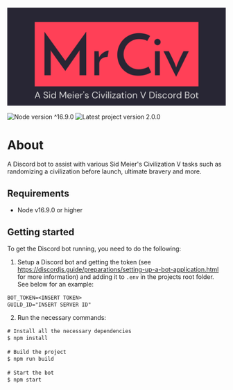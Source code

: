 ![Logo](logo.png)

![Node version ^16.9.0](https://img.shields.io/badge/Node_version-^16.9.0-blue)
![Latest project version 2.0.0](https://img.shields.io/badge/Latest_project_version-2.0.0-black)

# About

A Discord bot to assist with various Sid Meier's Civilization V tasks such as randomizing a civilization before launch, ultimate bravery and more.

## Requirements

- Node v16.9.0 or higher

## Getting started

To get the Discord bot running, you need to do the following:

1. Setup a Discord bot and getting the token (see https://discordjs.guide/preparations/setting-up-a-bot-application.html for more information) and adding it to `.env` in the projects root folder. See below for an example:

```
BOT_TOKEN=<INSERT TOKEN>
GUILD_ID="INSERT SERVER ID"
```

2. Run the necessary commands:

```
# Install all the necessary dependencies
$ npm install

# Build the project
$ npm run build

# Start the bot
$ npm start
```

